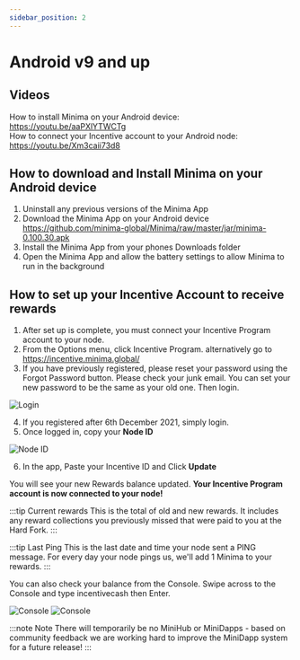 ```yaml
---
sidebar_position: 2
---
```


# Android v9 and up

## Videos
How to install Minima on your Android device: https://youtu.be/aaPXlYTWCTg <br />
How to connect your Incentive account to your Android node: https://youtu.be/Xm3caii73d8

## How to download and Install Minima on your Android device

1. Uninstall any previous versions of the Minima App 
2. Download the Minima App on your Android device https://github.com/minima-global/Minima/raw/master/jar/minima-0.100.30.apk
3. Install the Minima App from your phones Downloads folder
4. Open the Minima App and allow the battery settings to allow Minima to run in the background

## How to set up your Incentive Account to receive rewards
1. After set up is complete, you must connect your Incentive Program account to your node.
2. From the Options menu, click Incentive Program. 
alternatively go to https://incentive.minima.global/ 
3. If you have previously registered, please reset your password using the Forgot Password button. Please check your junk email. You can set your new password to be the same as your old one. Then login.


![Login](/img/runanode/android_1.png#width50)

4. If you registered after 6th December 2021, simply login.
5. Once logged in, copy your **Node ID**

![Node ID](/img/runanode/android_2.png#width50)

6. In the app, Paste your Incentive ID and Click **Update**

You will see your new Rewards balance updated. 
**Your Incentive Program account is now connected to your node!**

:::tip Current rewards
This is the total of old and new rewards. It includes any reward collections you previously missed that were paid to you at the Hard Fork.
:::

:::tip Last Ping
This is the last date and time your node sent a PING message. For every day your node pings us, we'll add 1 Minima to your rewards. 
:::

You can also check your balance from the Console. Swipe across to the Console and type incentivecash then Enter. 

![Console](/img/runanode/android_3.png#width50)
![Console](/img/runanode/android_4.png#width50)

:::note Note
There will temporarily be no MiniHub or MiniDapps - based on community feedback we are working hard to improve the MiniDapp system for a future release! 
:::


